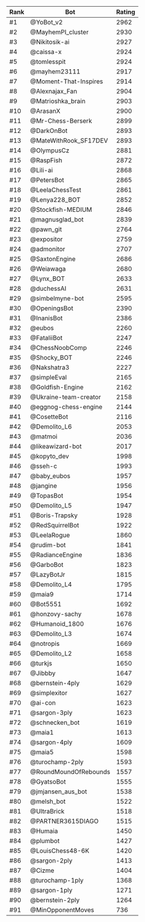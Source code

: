 Rank|Bot|Rating
---|---|---
#1|@YoBot_v2|2962
#2|@MayhemPI_cluster|2930
#3|@Nikitosik-ai|2927
#4|@caissa-x|2924
#5|@tomlesspit|2924
#6|@mayhem23111|2917
#7|@Moment-That-Inspires|2914
#8|@Alexnajax_Fan|2904
#9|@Matrioshka_brain|2903
#10|@ArasanX|2900
#11|@Mr-Chess-Berserk|2899
#12|@DarkOnBot|2893
#13|@MateWithRook_SF17DEV|2893
#14|@OlympusCz|2881
#15|@RaspFish|2872
#16|@Lili-ai|2868
#17|@PetersBot|2865
#18|@LeelaChessTest|2861
#19|@Lenya228_BOT|2852
#20|@Stockfish-MEDIUM|2846
#21|@magnusglad_bot|2839
#22|@pawn_git|2764
#23|@expositor|2759
#24|@admonitor|2707
#25|@SaxtonEngine|2686
#26|@Weiawaga|2680
#27|@Lynx_BOT|2633
#28|@duchessAI|2631
#29|@simbelmyne-bot|2595
#30|@OpeningsBot|2390
#31|@InanisBot|2386
#32|@eubos|2260
#33|@FataliiBot|2247
#34|@ChessNoobComp|2246
#35|@Shocky_BOT|2246
#36|@Nakshatra3|2227
#37|@simpleEval|2165
#38|@Goldfish-Engine|2162
#39|@Ukraine-team-creator|2158
#40|@eggnog-chess-engine|2144
#41|@CosetteBot|2116
#42|@Demolito_L6|2053
#43|@matmoi|2036
#44|@likeawizard-bot|2017
#45|@kopyto_dev|1998
#46|@sseh-c|1993
#47|@baby_eubos|1957
#48|@jangine|1956
#49|@TopasBot|1954
#50|@Demolito_L5|1947
#51|@Boris-Trapsky|1928
#52|@RedSquirrelBot|1922
#53|@LeelaRogue|1860
#54|@rudim-bot|1841
#55|@RadianceEngine|1836
#56|@GarboBot|1823
#57|@LazyBotJr|1815
#58|@Demolito_L4|1795
#59|@maia9|1714
#60|@Bot5551|1692
#61|@honzovy-sachy|1678
#62|@Humanoid_1800|1676
#63|@Demolito_L3|1674
#64|@notropis|1669
#65|@Demolito_L2|1658
#66|@turkjs|1650
#67|@Jibbby|1647
#68|@bernstein-4ply|1629
#69|@simplexitor|1627
#70|@ai-con|1623
#71|@sargon-3ply|1623
#72|@schnecken_bot|1619
#73|@maia1|1613
#74|@sargon-4ply|1609
#75|@maia5|1598
#76|@turochamp-2ply|1593
#77|@RoundMoundOfRebounds|1557
#78|@GyatsoBot|1555
#79|@jmjansen_aus_bot|1538
#80|@melsh_bot|1522
#81|@UltraBrick|1518
#82|@PARTNER3615DIAGO|1515
#83|@Humaia|1450
#84|@plumbot|1427
#85|@LouisChess48-6K|1420
#86|@sargon-2ply|1413
#87|@Cizme|1404
#88|@turochamp-1ply|1368
#89|@sargon-1ply|1271
#90|@bernstein-2ply|1264
#91|@MinOpponentMoves|736
